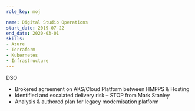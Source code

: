 ```yaml
---
role_key: moj

name: Digital Studio Operations
start_date: 2019-07-22
end_date: 2020-03-01
skills:
- Azure
- Terraform
- Kubernetes
- Infrastructure
---
```

DSO
- Brokered agreement on AKS/Cloud Platform between HMPPS & Hosting
- Identified and escalated delivery risk – STOP from Mark Stanley
- Analysis & authored plan for legacy modernisation platform